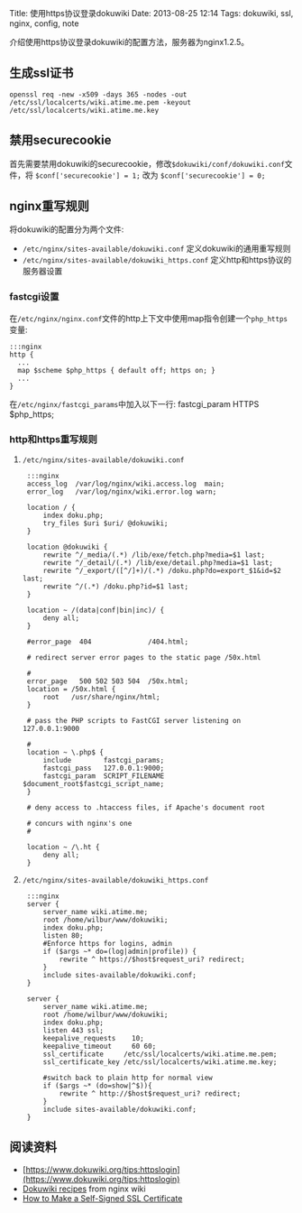Title: 使用https协议登录dokuwiki
Date: 2013-08-25 12:14
Tags: dokuwiki, ssl, nginx, config, note

介绍使用https协议登录dokuwiki的配置方法，服务器为nginx1.2.5。
## 生成ssl证书

    openssl req -new -x509 -days 365 -nodes -out /etc/ssl/localcerts/wiki.atime.me.pem -keyout /etc/ssl/localcerts/wiki.atime.me.key
## 禁用securecookie

首先需要禁用dokuwiki的securecookie，修改`$dokuwiki/conf/dokuwiki.conf`文件，将
    `$conf['securecookie'] = 1;`
改为
    `$conf['securecookie'] = 0;`

## nginx重写规则

将dokuwiki的配置分为两个文件:

*  `/etc/nginx/sites-available/dokuwiki.conf` 定义dokuwiki的通用重写规则
*  `/etc/nginx/sites-available/dokuwiki_https.conf` 定义http和https协议的服务器设置

### fastcgi设置

在`/etc/nginx/nginx.conf`文件的http上下文中使用map指令创建一个`php_https`变量:

    :::nginx
    http {
      ...  
      map $scheme $php_https { default off; https on; }
      ...
    }

在`/etc/nginx/fastcgi_params`中加入以下一行:
    fastcgi_param  HTTPS  $php_https;
### http和https重写规则

1. `/etc/nginx/sites-available/dokuwiki.conf`

        :::nginx
        access_log  /var/log/nginx/wiki.access.log  main;
        error_log   /var/log/nginx/wiki.error.log warn;
    
        location / {
            index doku.php;
            try_files $uri $uri/ @dokuwiki;
        }
    
        location @dokuwiki {
            rewrite ^/_media/(.*) /lib/exe/fetch.php?media=$1 last;
            rewrite ^/_detail/(.*) /lib/exe/detail.php?media=$1 last;
            rewrite ^/_export/([^/]+)/(.*) /doku.php?do=export_$1&id=$2 last;
            rewrite ^/(.*) /doku.php?id=$1 last;
        }
    
        location ~ /(data|conf|bin|inc)/ {
            deny all;
        }
    
        #error_page  404              /404.html;
    
        # redirect server error pages to the static page /50x.html
    
        #
        error_page   500 502 503 504  /50x.html;
        location = /50x.html {
            root   /usr/share/nginx/html;
        }
    
        # pass the PHP scripts to FastCGI server listening on 127.0.0.1:9000
    
        #
        location ~ \.php$ {
            include        fastcgi_params;
            fastcgi_pass   127.0.0.1:9000;
            fastcgi_param  SCRIPT_FILENAME $document_root$fastcgi_script_name;
        }
    
        # deny access to .htaccess files, if Apache's document root
    
        # concurs with nginx's one
        #
    
        location ~ /\.ht {
            deny all;
        }

2. `/etc/nginx/sites-available/dokuwiki_https.conf`
    
        :::nginx
        server {
            server_name wiki.atime.me;
            root /home/wilbur/www/dokuwiki;
            index doku.php;
            listen 80;
            #Enforce https for logins, admin
            if ($args ~* do=(log|admin|profile)) {
                rewrite ^ https://$host$request_uri? redirect;
            }
            include sites-available/dokuwiki.conf;
        }
    
        server {
            server_name wiki.atime.me;
            root /home/wilbur/www/dokuwiki;
            index doku.php;
            listen 443 ssl;
            keepalive_requests    10;
            keepalive_timeout     60 60;
            ssl_certificate     /etc/ssl/localcerts/wiki.atime.me.pem;
            ssl_certificate_key /etc/ssl/localcerts/wiki.atime.me.key;
    
            #switch back to plain http for normal view
            if ($args ~* (do=show|^$)){
                rewrite ^ http://$host$request_uri? redirect;
            }
            include sites-available/dokuwiki.conf;
        }

## 阅读资料

*  [https://www.dokuwiki.org/tips:httpslogin](https://www.dokuwiki.org/tips:httpslogin)
*  [Dokuwiki recipes](http://wiki.nginx.org/Dokuwiki) from nginx wiki
*  [How to Make a Self-Signed SSL Certificate](http://library.linode.com/security/ssl-certificates/self-signed)

